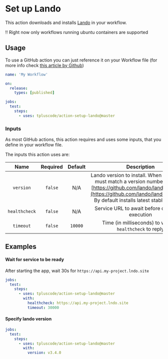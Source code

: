 # Set up Lando

This action downloads and installs [Lando](https://lando.dev) in your workflow.

‼️ Right now only workflows running ubuntu containers are supported

## Usage

To use a GitHub action you can just reference it on your Workflow file
(for more info check [this article by Github](https://help.github.com/en/actions/automating-your-workflow-with-github-actions/configuring-a-workflow))

```yml
name: 'My Workflow'

on:
  release:
    types: [published]

jobs:
  test:
    steps:
      - uses: tpluscode/action-setup-lando@master
```

### Inputs

As most GitHub actions, this action requires and uses some inputs, that you define in
your workflow file.

The inputs this action uses are:

|     Name      | Required | Default |                                                                                                    Description                                                                                                    |
|:-------------:|:--------:|:-------:|:-----------------------------------------------------------------------------------------------------------------------------------------------------------------------------------------------------------------:|
|   `version`   | `false`  |   N/A   | Lando version to install. When specified, it must match a version number listed on [https://github.com/lando/lando/releases](https://github.com/lando/lando/releases). By default installs latest stable releasee |
| `healthcheck` |  `false`  |   N/A   |                                                                                 Service URL to await before continuing execution                                                                                  |
|   `timeout`   |  `false`  | `10000` |                                                                            Time (in milliseconds) to  wait for `healthcheck` to reply                                                                             |

## Examples

#### Wait for service to be ready

After starting the app, wait 30s for `https://api.my-project.lndo.site`

```yaml
jobs:
  test:
    steps:
      - uses: tpluscode/action-setup-lando@master
        with:
          healthcheck: https://api.my-project.lndo.site
          timeout: 30000 
```

#### Specify lando version

```yaml
jobs:
  test:
    steps:
      - uses: tpluscode/action-setup-lando@master
        with:
          version: v3.4.0
```
